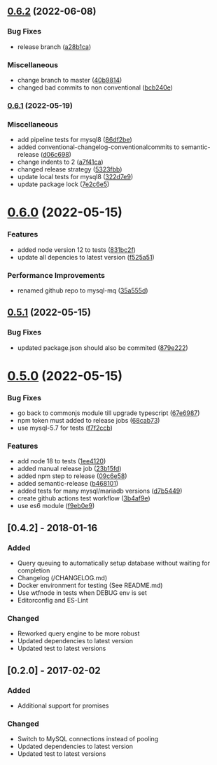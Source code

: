 ## [0.6.2](https://github.com/Mario-F/mysql-mq/compare/v0.6.1...v0.6.2) (2022-06-08)


### Bug Fixes

* release branch ([a28b1ca](https://github.com/Mario-F/mysql-mq/commit/a28b1ca63684c110307326c1b2804f2fc8d4309b))


### Miscellaneous

* change branch to master ([40b9814](https://github.com/Mario-F/mysql-mq/commit/40b9814e01e700644c818b8445e79c0983e8b43e))
* changed bad commits to non conventional ([bcb240e](https://github.com/Mario-F/mysql-mq/commit/bcb240e0ad6eea0a06e0b76f12545b8c53792361))

### [0.6.1](https://github.com/Mario-F/mysql-mq/compare/v0.6.0...v0.6.1) (2022-05-19)


### Miscellaneous

* add pipeline tests for mysql8 ([86df2be](https://github.com/Mario-F/mysql-mq/commit/86df2be630b8a28aaaa75414e9aad038872b0c6d))
* added conventional-changelog-conventionalcommits to semantic-release ([d06c698](https://github.com/Mario-F/mysql-mq/commit/d06c69817311329c95e68be7569807f0b372560a))
* change indents to 2 ([a7f41ca](https://github.com/Mario-F/mysql-mq/commit/a7f41ca581becacef17a6bc5dd38314df910eb60))
* changed  release strategy ([5323fbb](https://github.com/Mario-F/mysql-mq/commit/5323fbb9af958ee85645ee4de2690596c3d8552a))
* update local tests for mysql8 ([322d7e9](https://github.com/Mario-F/mysql-mq/commit/322d7e98f6dbdde1926d933d3d185f2c114e0201))
* update package lock ([7e2c6e5](https://github.com/Mario-F/mysql-mq/commit/7e2c6e56a3a9dd034dfdb2501e21ce85197886ec))

# [0.6.0](https://github.com/Mario-F/mysql-mq/compare/v0.5.1...v0.6.0) (2022-05-15)


### Features

* added node version 12 to tests ([831bc2f](https://github.com/Mario-F/mysql-mq/commit/831bc2f2c1d31788641e4ed82ae52d151af6939f))
* update all depencies to latest version ([f525a51](https://github.com/Mario-F/mysql-mq/commit/f525a51d1936039c508de6c66268ee372256ff7c))


### Performance Improvements

* renamed github repo to mysql-mq ([35a555d](https://github.com/Mario-F/mysql-mq/commit/35a555d161097381ac4c078eae63e268b86b9a08))

## [0.5.1](https://github.com/Mario-F/mysql-mq/compare/v0.5.0...v0.5.1) (2022-05-15)


### Bug Fixes

* updated package.json should also be commited ([879e222](https://github.com/Mario-F/mysql-mq/commit/879e22240443541b8a63400fd8f93d5643ba5988))

# [0.5.0](https://github.com/Mario-F/mysql-mq/compare/v0.4.2...v0.5.0) (2022-05-15)


### Bug Fixes

* go back to commonjs module till upgrade typescript ([67e6987](https://github.com/Mario-F/mysql-mq/commit/67e698718e70afddc18866a0b6c7e551e7b520d7))
* npm token must added to release jobs ([68cab73](https://github.com/Mario-F/mysql-mq/commit/68cab7329fb8a7f43130126a8504061ee43ac2ba))
* use mysql-5.7 for tests ([f7f2ccb](https://github.com/Mario-F/mysql-mq/commit/f7f2ccbf31c8c7526e7e9b5028d77d10b787fde8))


### Features

* add node 18 to tests ([1ee4120](https://github.com/Mario-F/mysql-mq/commit/1ee4120132c2c6b96398c8a70af13ae655984acb))
* added manual release job ([23b15fd](https://github.com/Mario-F/mysql-mq/commit/23b15fdfd490bc2716642fe12380d210db5e70b0))
* added npm step to release ([09c6e58](https://github.com/Mario-F/mysql-mq/commit/09c6e5810f8bd7111be408a66a149c014e3afc9c))
* added semantic-release ([b468101](https://github.com/Mario-F/mysql-mq/commit/b468101bcd3e9f0201fdca59bcc0202c99648d1c))
* added tests for many mysql/mariadb versions ([d7b5449](https://github.com/Mario-F/mysql-mq/commit/d7b5449fed97fb503100cb870c96d70949aeb23d))
* create github actions test workflow ([3b4af9e](https://github.com/Mario-F/mysql-mq/commit/3b4af9e3517256f6c35ff06206f2ad99a7800411))
* use es6 module ([f9eb0e9](https://github.com/Mario-F/mysql-mq/commit/f9eb0e9c005c87064d59d37e0eff7521e0778c8b))

## [0.4.2] - 2018-01-16
### Added
- Query queuing to automatically setup database without waiting for completion
- Changelog (/CHANGELOG.md)
- Docker environment for testing (See README.md)
- Use wtfnode in tests when DEBUG env is set
- Editorconfig and ES-Lint

### Changed
- Reworked query engine to be more robust
- Updated dependencies to latest version
- Updated test to latest versions

## [0.2.0] - 2017-02-02
### Added
- Additional support for promises

### Changed
- Switch to MySQL connections instead of pooling
- Updated dependencies to latest version
- Updated test to latest versions
